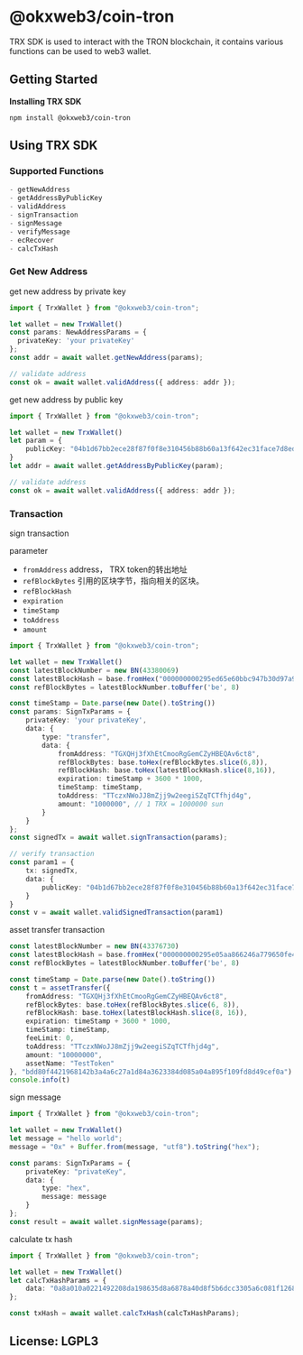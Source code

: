 # @okxweb3/coin-tron
TRX SDK is used to interact with the TRON blockchain, it contains various functions can be used to web3 wallet.

## Getting Started
**Installing TRX SDK**
```shell
npm install @okxweb3/coin-tron
```

## Using TRX SDK
### Supported Functions

```typescript
- getNewAddress
- getAddressByPublicKey
- validAddress
- signTransaction
- signMessage
- verifyMessage
- ecRecover
- calcTxHash
```

### Get New Address
get new address by private key

```typescript
import { TrxWallet } from "@okxweb3/coin-tron";

let wallet = new TrxWallet()
const params: NewAddressParams = {
  privateKey: 'your privateKey'
};
const addr = await wallet.getNewAddress(params);

// validate address
const ok = await wallet.validAddress({ address: addr });
```

get new address by public key
```typescript
import { TrxWallet } from "@okxweb3/coin-tron";

let wallet = new TrxWallet()
let param = { 
    publicKey: "04b1d67bb2ece28f87f0f8e310456b88b60a13f642ec31face7d8ed6268698eaba8403cffcd8fba39f4995eac50b4846ef49d738e06a7ca6d0ae87374b177dc080" 
}
let addr = await wallet.getAddressByPublicKey(param);

// validate address
const ok = await wallet.validAddress({ address: addr });
```

### Transaction
sign transaction

parameter
* `fromAddress` address， TRX token的转出地址
* `refBlockBytes` 引用的区块字节，指向相关的区块。
* `refBlockHash` 
* `expiration`
* `timeStamp`
* `toAddress`
* `amount`

```typescript
import { TrxWallet } from "@okxweb3/coin-tron";

let wallet = new TrxWallet()
const latestBlockNumber = new BN(43380069)
const latestBlockHash = base.fromHex("000000000295ed65e60bbc947b30d97a9d89bd5ac030fccc9e227c428fd6ce09")
const refBlockBytes = latestBlockNumber.toBuffer('be', 8)

const timeStamp = Date.parse(new Date().toString())
const params: SignTxParams = {
    privateKey: 'your privateKey',
    data: {
        type: "transfer",
        data: {
            fromAddress: "TGXQHj3fXhEtCmooRgGemCZyHBEQAv6ct8",
            refBlockBytes: base.toHex(refBlockBytes.slice(6,8)),
            refBlockHash: base.toHex(latestBlockHash.slice(8,16)),
            expiration: timeStamp + 3600 * 1000,
            timeStamp: timeStamp,
            toAddress: "TTczxNWoJJ8mZjj9w2eegiSZqTCTfhjd4g",
            amount: "1000000", // 1 TRX = 1000000 sun
        }
    }
};
const signedTx = await wallet.signTransaction(params);

// verify transaction
const param1 = {
    tx: signedTx,
    data: {
        publicKey: "04b1d67bb2ece28f87f0f8e310456b88b60a13f642ec31face7d8ed6268698eaba8403cffcd8fba39f4995eac50b4846ef49d738e06a7ca6d0ae87374b177dc080",
    }
}
const v = await wallet.validSignedTransaction(param1)
```


asset transfer transaction
```typescript
const latestBlockNumber = new BN(43376730)
const latestBlockHash = base.fromHex("000000000295e05aa866246a779650fe41d6c2a80b8a610c343ecaa2c43c2d1c")
const refBlockBytes = latestBlockNumber.toBuffer('be', 8)

const timeStamp = Date.parse(new Date().toString())
const t = assetTransfer({
    fromAddress: "TGXQHj3fXhEtCmooRgGemCZyHBEQAv6ct8",
    refBlockBytes: base.toHex(refBlockBytes.slice(6, 8)),
    refBlockHash: base.toHex(latestBlockHash.slice(8, 16)),
    expiration: timeStamp + 3600 * 1000,
    timeStamp: timeStamp,
    feeLimit: 0,
    toAddress: "TTczxNWoJJ8mZjj9w2eegiSZqTCTfhjd4g",
    amount: "10000000",
    assetName: "TestToken"
}, "bdd80f4421968142b3a4a6c27a1d84a3623384d085a04a895f109fd8d49cef0a")
console.info(t)
```

sign message
```typescript
import { TrxWallet } from "@okxweb3/coin-tron";

let wallet = new TrxWallet()
let message = "hello world";
message = "0x" + Buffer.from(message, "utf8").toString("hex");

const params: SignTxParams = {
    privateKey: "privateKey",
    data: {
        type: "hex",
        message: message
    }
};
const result = await wallet.signMessage(params);
```

calculate tx hash
```typescript
import { TrxWallet } from "@okxweb3/coin-tron";

let wallet = new TrxWallet()
let calcTxHashParams = {
    data: "0a8a010a0221492208da198635d8a6878a40d8f5b6dcc3305a6c081f12680a31747970652e676f6f676c65617069732e636f6d2f70726f746f636f6c2e54726967676572536d617274436f6e747261637412330a1541e0a8eda2daea867c1d783faf73c8a1ed66cf8150121541955abb8287358c929c7d371a8d034c51426743b81880ade20470bfb1b3dcc330124119365eb67e73485f41c9b29095d445c31948c1d06b95c13d36d5520e289a846b07bfa4b1edbc6845f8858321d595adc913f631b665a2b6ad0840ac14c80bb47300",
};

const txHash = await wallet.calcTxHash(calcTxHashParams);
```

## License: LGPL3
